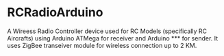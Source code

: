 # RCRadioArduino

A Wireess Radio Controller device used for RC Models (specifically RC Aircrafts) using Arduino ATMega for receiver and Arduino *** for sender. It uses ZigBee transeiver module for wireless connection up to 2 KM.